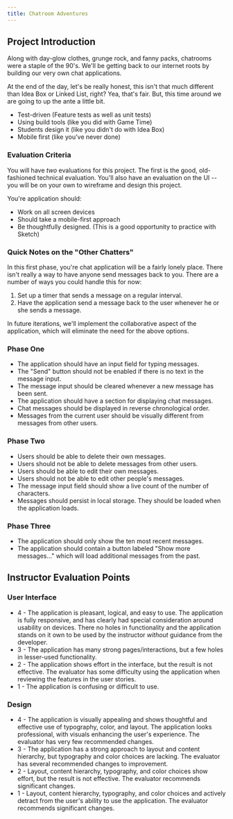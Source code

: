 ```yaml
---
title: Chatroom Adventures
---
```


## Project Introduction

Along with day-glow clothes, grunge rock, and fanny packs, chatrooms were a staple of the 90's. We'll be getting back to our internet roots by building our very own chat applications.

At the end of the day, let's be really honest, this isn't that much different than Idea Box or Linked List, right? Yea, that's fair. But, this time around we are going to up the ante a little bit.

- Test-driven (Feature tests as well as unit tests)
- Using build tools (like you did with Game Time)
- Students design it (like you didn't do with Idea Box)
- Mobile first (like you've never done)

### Evaluation Criteria

You will have _two_ evaluations for this project. The first is the good, old-fashioned technical evaluation. You'll also have an evaluation on the UI -- you will be on your own to wireframe and design this project.

You're application should:

- Work on all screen devices
- Should take a mobile-first approach
- Be thoughtfully designed. (This is a good opportunity to practice with Sketch)

### Quick Notes on the "Other Chatters"

In this first phase, you're chat application will be a fairly lonely place. There isn't really a way to have anyone send messages back to you. There are a number of ways you could handle this for now:

1. Set up a timer that sends a message on a regular interval.
2. Have the application send a message back to the user whenever he or she sends a message.

In future iterations, we'll implement the collaborative aspect of the application, which will eliminate the need for the above options.

### Phase One

- The application should have an input field for typing messages.
- The "Send" button should not be enabled if there is no text in the message input.
- The message input should be cleared whenever a new message has been sent.
- The application should have a section for displaying chat messages.
- Chat messages should be displayed in reverse chronological order.
- Messages from the current user should be visually different from messages from other users.

### Phase Two

- Users should be able to delete their own messages.
- Users should not be able to delete messages from other users.
- Users should be able to edit their own messages.
- Users should not be able to edit other people's messages.
- The message input field should show a live count of the number of characters.
- Messages should persist in local storage. They should be loaded when the application loads.

### Phase Three

- The application should only show the ten most recent messages.
- The application should contain a button labeled "Show more messages…" which will load additional messages from the past.

## Instructor Evaluation Points

### User Interface

* 4 - The application is pleasant, logical, and easy to use. The application is fully responsive, and has clearly had special consideration around usability on devices. There no holes in functionality and the application stands on it own to be used by the instructor _without_ guidance from the developer.
* 3 - The application has many strong pages/interactions, but a few holes in lesser-used functionality.
* 2 - The application shows effort in the interface, but the result is not effective. The evaluator has some difficulty using the application when reviewing the features in the user stories.
* 1 - The application is confusing or difficult to use.

### Design

* 4 - The application is visually appealing and shows thoughtful and effective use of typography, color, and layout. The application looks professional, with visuals enhancing the user's experience. The evaluator has very few recommended changes.
* 3 - The application has a strong approach to layout and content hierarchy, but typography and color choices are lacking. The evaluator has several recommended changes to improvement.
* 2 - Layout, content hierarchy, typography, and color choices show effort, but the result is not effective. The evaluator recommends significant changes.
* 1 - Layout, content hierarchy, typography, and color choices and actively detract from the user's ability to use the application. The evaluator recommends significant changes.
